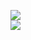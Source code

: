 [![](https://img.shields.io/badge/Made%20With-Github%20Spray-lightgrey.svg?style=for-the-badge&logo=github)](https://github.com/Annihil/github-spray#9181)  
[![](https://i.imgur.com/2DrTn0Z.gif)](https://github.com/Annihil/github-spray)